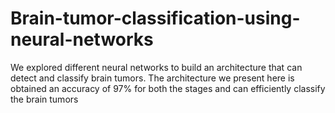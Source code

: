 # Brain-tumor-classification-using-neural-networks
We explored different neural networks to build an architecture that can detect and classify brain tumors. The architecture we present here is obtained an accuracy of 97% for both the stages and can efficiently classify the brain tumors
